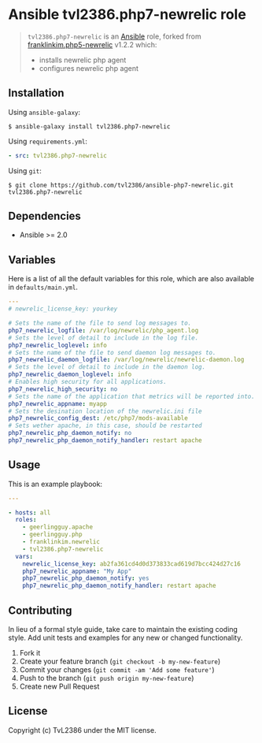 # Ansible tvl2386.php7-newrelic role

> `tvl2386.php7-newrelic` is an [Ansible](http://www.ansible.com) role, forked from [franklinkim.php5-newrelic](https://github.com/weareinteractive/ansible-php5-newrelic) v1.2.2 which:
>
> * installs newrelic php agent
> * configures newrelic php agent

## Installation

Using `ansible-galaxy`:

```shell
$ ansible-galaxy install tvl2386.php7-newrelic
```

Using `requirements.yml`:

```yaml
- src: tvl2386.php7-newrelic
```

Using `git`:

```shell
$ git clone https://github.com/tvl2386/ansible-php7-newrelic.git tvl2386.php7-newrelic
```

## Dependencies

* Ansible >= 2.0

## Variables

Here is a list of all the default variables for this role, which are also available in `defaults/main.yml`.

```yaml
---
# newrelic_license_key: yourkey

# Sets the name of the file to send log messages to.
php7_newrelic_logfile: /var/log/newrelic/php_agent.log
# Sets the level of detail to include in the log file.
php7_newrelic_loglevel: info
# Sets the name of the file to send daemon log messages to.
php7_newrelic_daemon_logfile: /var/log/newrelic/newrelic-daemon.log
# Sets the level of detail to include in the daemon log.
php7_newrelic_daemon_loglevel: info
# Enables high security for all applications.
php7_newrelic_high_security: no
# Sets the name of the application that metrics will be reported into.
php7_newrelic_appname: myapp
# Sets the desination location of the newrelic.ini file
php7_newrelic_config_dest: /etc/php7/mods-available
# Sets wether apache, in this case, should be restarted
php7_newrelic_php_daemon_notify: no
php7_newrelic_php_daemon_notify_handler: restart apache

```


## Usage

This is an example playbook:

```yaml
---

- hosts: all
  roles:
    - geerlingguy.apache
    - geerlingguy.php
    - franklinkim.newrelic
    - tvl2386.php7-newrelic
  vars:
    newrelic_license_key: ab2fa361cd4d0d373833cad619d7bcc424d27c16
    php7_newrelic_appname: "My App"
    php7_newrelic_php_daemon_notify: yes
    php7_newrelic_php_daemon_notify_handler: restart apache

```


## Contributing
In lieu of a formal style guide, take care to maintain the existing coding style. Add unit tests and examples for any new or changed functionality.

1. Fork it
2. Create your feature branch (`git checkout -b my-new-feature`)
3. Commit your changes (`git commit -am 'Add some feature'`)
4. Push to the branch (`git push origin my-new-feature`)
5. Create new Pull Request

## License
Copyright (c) TvL2386 under the MIT license.
